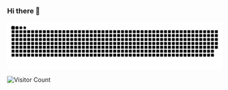 ### Hi there 👋

<!--
**izhangguapi/izhangguapi** is a ✨ _special_ ✨ repository because its `README.md` (this file) appears on your GitHub profile.

Here are some ideas to get you started:

- 🔭 I’m currently working on ...
- 🌱 I’m currently learning ...
- 👯 I’m looking to collaborate on ...
- 🤔 I’m looking for help with ...
- 💬 Ask me about ...
- 📫 How to reach me: ...
- 😄 Pronouns: ...
- ⚡ Fun fact: ...
-->
<picture>
  <source media="(prefers-color-scheme: dark)" srcset="https://raw.githubusercontent.com/izhangguapi/Interesting-Contributions/output/github-contribution-grid-snake-dark.svg">
  <source media="(prefers-color-scheme: light)" srcset="https://raw.githubusercontent.com/izhangguapi/Interesting-Contributions/output/github-contribution-grid-snake.svg">
  <img alt="github contribution grid snake animation" src="https://raw.githubusercontent.com/izhangguapi/Interesting-Contributions/output/github-contribution-grid-snake.svg">
</picture>



![Visitor Count](https://profile-counter.glitch.me/izhangguapi/count.svg)
